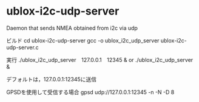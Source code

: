# ublox-i2c-udp-server
Daemon that sends NMEA obtained from i2c via udp


ビルド
cd ublox-i2c-udp-server
gcc -o ublox_i2c_udp_server ublox-i2c-udp-server.c

実行
./ublox_i2c_udp_server　127.0.0.1　12345 &
or
./ublox_i2c_udp_server &

デフォルトは，127.0.0.1:12345に送信


GPSDを使用して受信する場合
gpsd udp://127.0.0.1:12345 -n -N -D 8